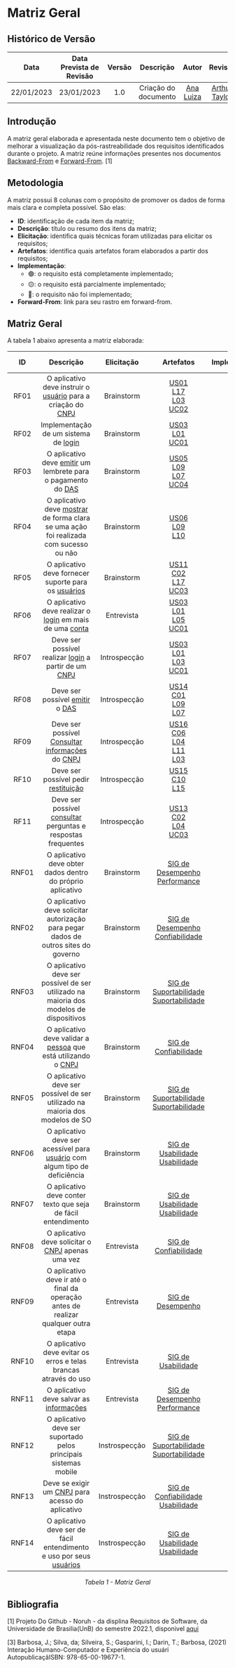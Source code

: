 # Matriz Geral
## <a>Histórico de Versão</a>
|    Data    | Data Prevista de Revisão | Versão | Descrição | Autor  | Revisor |
| :--------: | :----------------------: | :----: | :-------: | :----: | :-----: |
| 22/01/2023 | 23/01/2023 | 1.0 | Criação do documento | [Ana Luiza](https://github.com/AnHoff) | [Arthur Taylor](https://github.com/Eruel6) |

## <a>Introdução</a>
A matriz geral elaborada e apresentada neste documento tem o objetivo de melhorar a visualização da pós-rastreabilidade dos requisitos identificados durante o projeto. A matriz reúne informações presentes nos documentos [Backward-From](./BackwardFrom.md) e [Forward-From](./ForwardFrom.md). [1]

## <a>Metodologia</a>
A matriz possui 8 colunas com o propósito de promover os dados de forma mais clara e completa possível. São elas:

* **ID**: identificação de cada item da matriz;
* **Descrição**: título ou resumo dos itens da matriz;
* **Elicitação**: identifica quais técnicas foram utilizadas para elicitar os requisitos;
* **Artefatos**: identifica quais artefatos foram elaborados a partir dos requisitos;
* **Implementação**:
    * 🟢: o requisito está completamente implementado;
    * 🟡: o requisito está parcialmente implementado;
    * 🔴: o requisito não foi implementado;
* **Forward-From**: link para seu rastro em forward-from.

## <a>Matriz Geral</a>
A tabela 1 abaixo apresenta a matriz elaborada:

<center>
  
|  ID   | Descrição | Elicitação | Artefatos | Implementação  | Forward-from |
| :---: | :-------: | :--------: | :-------: | :------------: | :----------: |
| RF01  | O aplicativo deve instruir o [usuário](../../Modelagem/Lexicos/#l17-usuario) para a criação do [CNPJ](../../Modelagem/Lexicos/#l03-cnpj) | Brainstorm | [US01](../../Modelagem/UserCases/#11-cadastro)<br>[L17](../../Modelagem/Lexicos/#l17-usuario)<br>[L03](../../Modelagem/Lexicos/#l03-cnpj)<br>[UC02](../../Modelagem/CasosdeUso/#uc02-cadastro) | 🔴  | [BS01](../ForwardFrom/#bs01)|
| RF02  | Implementação de um sistema de [login](../../Modelagem/Lexicos/#l01-acessar) | Brainstorm | [US03](../../Modelagem/UserCases/#21-login)<br>[L01](../../Modelagem/Lexicos/#l01-acessar)<br> [UC01](../../Modelagem/CasosdeUso/#uc01-fazer-login) | 🟢  | [BS02](../ForwardFrom/#bs02)|
| RF03  | O aplicativo deve [emitir](../../Modelagem/Lexicos/#l09-emitir) um lembrete para o pagamento do [DAS](../../Modelagem/Lexicos/#l07-das) | Brainstorm | [US05](../../Modelagem/UserCases/#31-lembrete)<br>[L09](../../Modelagem/Lexicos/#l09-emitir)<br> [L07](../../Modelagem/Lexicos/#l07-das)<br> [UC04](../../Modelagem/CasosdeUso/#uc04-lembrete) | 🔴  | [BS03](../ForwardFrom/#bs03)|
| RF04  | O aplicativo deve [mostrar](../../Modelagem/Lexicos/#l10-exibir) de forma clara se uma ação foi realizada com sucesso ou não | Brainstorm | [US06](../../Modelagem/UserCases/#32-aviso)<br>[L09](../../Modelagem/Lexicos/#l09-emitir)<br> [L10](../../Modelagem/Lexicos/#l10-exibir) | 🟡  | [BS06](../ForwardFrom/#bs06)|
| RF05  | O aplicativo deve fornecer suporte para os [usuários](../../Modelagem/Lexicos/#l17-usuario) | Brainstorm | [US11](../../Modelagem/UserCases/#41-chat)<br>[C02](../../Modelagem/Cenarios/#cenarios_1)<br> [L17](../../Modelagem/Lexicos/#l17-usuario)<br> [UC03](../../Modelagem/CasosdeUso/#uc03-acesso-a-suporte) | 🟢  | [BS07](../ForwardFrom/#bs07)|
| RF06  | O aplicativo deve realizar o [login](../../Modelagem/Lexicos/#l01-acessar) em mais de uma [conta](../../Modelagem/Lexicos/#l05-conta) | Entrevista | [US03](../../Modelagem/UserCases/#21-login)<br>[L01](../../Modelagem/Lexicos/#l01-acessar)<br> [L05](../../Modelagem/Lexicos/#l05-conta)<br> [UC01](../../Modelagem/CasosdeUso/#uc01-fazer-login) | 🔴  | [ENT05](../ForwardFrom/#ent05)|
| RF07  | Deve ser possível realizar [login](../../Modelagem/Lexicos/#l01-acessar) a partir de um [CNPJ](../../Modelagem/Lexicos/#l03-cnpj) | Introspecção | [US03](../../Modelagem/UserCases/#21-login)<br>[L01](../../Modelagem/Lexicos/#l01-acessar)<br> [L03](../../Modelagem/Lexicos/#l03-cnpj)<br> [UC01](../../Modelagem/CasosdeUso/#uc01-fazer-login) | 🟢  | [IS01](../ForwardFrom/#is01)|
| RF08  | Deve ser possível [emitir](../../Modelagem/Lexicos/#l09-emitir) o [DAS](../../Modelagem/Lexicos/#l07-das) | Introspecção | [US14](../../Modelagem/UserCases/#51-emitir-boletos)<br>[C01](../../Modelagem/Cenarios/#cenarios_1)<br> [L09](../../Modelagem/Lexicos/#l09-emitir)<br> [L07](../../Modelagem/Lexicos/#l07-das) | 🟢  | [IS02](../ForwardFrom/#is02)|
| RF09  | Deve ser possível [Consultar](../../Modelagem/Lexicos/#l04-consultar) [informações](../../Modelagem/Lexicos/#l11-informacao) do [CNPJ](../../Modelagem/Lexicos/#l03-cnpj) | Introspecção | [US16](../../Modelagem/UserCases/#53-informacoes-cnpj)<br>[C06](../../Modelagem/Cenarios/#cenarios_1)<br> [L04](../../Modelagem/Lexicos/#l04-consultar)<br>[L11](../../Modelagem/Lexicos/#l11-informacao)<br>[L03](../../Modelagem/Lexicos/#l03-cnpj) | 🟢  | [IS03](../ForwardFrom/#is03)|
| RF10  | Deve ser possível pedir [restituição](../../Modelagem/Lexicos/#l15-restituir) | Introspecção | [US15](../../Modelagem/UserCases/#52-solicitar-restituicao)<br>[C10](../../Modelagem/Cenarios/#cenarios_1)<br> [L15](../../Modelagem/Lexicos/#l15-restituir) | 🟢  | [IS04](../ForwardFrom/#is04)|
| RF11  | Deve ser possível [consultar](../../Modelagem/Lexicos/#l04-consultar) perguntas e respostas frequentes | Introspecção | [US13](../../Modelagem/UserCases/#43-faq)<br>[C02](../../Modelagem/Cenarios/#cenarios_1)<br> [L04](../../Modelagem/Lexicos/#l04-consultar)<br> [UC03](../../Modelagem/CasosdeUso/#uc03-acesso-a-suporte) | 🟡  | [IS05](../ForwardFrom/#is05)|
| RNF01  | O aplicativo deve obter dados dentro do próprio aplicativo | Brainstorm | [SIG de Desempenho](../../Modelagem/NFRFramework/#desempenho)<br>[Performance](../../Modelagem/EspecificacaoSuplementar/#performance) | 🟢  | [BS04](../ForwardFrom/#bs04)|
| RNF02  | O aplicativo deve solicitar autorização para pegar dados de outros sites do governo | Brainstorm | [SIG de Desempenho](../../Modelagem/NFRFramework/#desempenho)<br>[Confiabilidade](../../Modelagem/EspecificacaoSuplementar/#confiabilidade) | 🔴  | [BS05](../ForwardFrom/#bs05)|
| RNF03  | O aplicativo deve ser possível de ser utilizado na maioria dos modelos de dispositivos | Brainstorm | [SIG de Suportabilidade](../../Modelagem/NFRFramework/#suportabilidade)<br>[Suportabilidade](../../Modelagem/EspecificacaoSuplementar/#suportabilidade) | 🟢  | [BS08](../ForwardFrom/#bs08)|
| RNF04  | O aplicativo deve validar a [pessoa](../../Modelagem/Lexicos/#l17-usuario) que está utilizando o [CNPJ](../../Modelagem/Lexicos/#l03-cnpj) | Brainstorm | [SIG de Confiabilidade](../../Modelagem/NFRFramework/#confiabilidade) | 🟢  | [BS09](../ForwardFrom/#bs09)|
| RNF05  | O aplicativo deve ser possível de ser utilizado na maioria dos modelos de SO | Brainstorm | [SIG de Suportabilidade](../../Modelagem/NFRFramework/#suportabilidade)<br>[Suportabilidade](../../Modelagem/EspecificacaoSuplementar/#suportabilidade) | 🟢  | [BS10](../ForwardFrom/#bs010)|
| RNF06  | O aplicativo deve ser acessível para [usuário](../../Modelagem/Lexicos/#l17-usuario) com algum tipo de deficiência | Brainstorm | [SIG de Usabilidade](../../Modelagem/NFRFramework/#usabilidade)<br> [Usabilidade](../../Modelagem/EspecificacaoSuplementar/#usabilidade) | 🟢  | [BS11](../ForwardFrom/#bs011)|
| RNF07  | O aplicativo deve conter texto que seja de fácil entendimento | Brainstorm | [SIG de Usabilidade](../../Modelagem/NFRFramework/#usabilidade)<br> [Usabilidade](../../Modelagem/EspecificacaoSuplementar/#usabilidade) | 🟢  | [BS12](../ForwardFrom/#bs012)|
| RNF08  | O aplicativo deve solicitar o [CNPJ](../../Modelagem/Lexicos/#l03-cnpj) apenas uma vez | Entrevista | [SIG de Confiabilidade](../../Modelagem/NFRFramework/#confiabilidade) | 🟢  | [ENT01](../ForwardFrom/#ent01)|
| RNF09  | O aplicativo deve ir até o final da operação antes de realizar qualquer outra etapa | Entrevista | [SIG de Desempenho](../../Modelagem/NFRFramework/#desempenho) | 🟢  | [ENT02](../ForwardFrom/#ent02)|
| RNF10  | O aplicativo deve evitar os erros e telas brancas através do uso | Entrevista | [SIG de Usabilidade](../../Modelagem/NFRFramework/#usabilidade) | 🟢  | [ENT03](../ForwardFrom/#ent03)|
| RNF11  | O aplicativo deve salvar as [informações](../../Modelagem/Lexicos/#l11-informacao) | Entrevista | [SIG de Desempenho](../../Modelagem/NFRFramework/#desempenho)<br>[Performance](../../Modelagem/EspecificacaoSuplementar/#performance) | 🟢  | [ENT04](../ForwardFrom/#ent04)|
| RNF12  |  O aplicativo deve ser suportado pelos principais sistemas mobile | Instrospecção | [SIG de Suportabilidade](../../Modelagem/NFRFramework/#suportabilidade)<br>[Suportabilidade](../../Modelagem/EspecificacaoSuplementar/#suportabilidade)| 🟢  | [IS06](../ForwardFrom/#is06)|
| RNF13  | Deve se exigir um [CNPJ](../../Modelagem/Lexicos/#l03-cnpj) para acesso do aplicativo | Instrospecção | [SIG de Confiabilidade](../../Modelagem/NFRFramework/#confiabilidade)<br> [Usabilidade](../../Modelagem/EspecificacaoSuplementar/#usabilidade)| 🟢  | [IS07](../ForwardFrom/#is07)|
| RNF14  | O aplicativo deve ser de fácil entendimento e uso por seus [usuários](../../Modelagem/Lexicos/#l17-usuario) | Instrospecção | [SIG de Usabilidade](../../Modelagem/NFRFramework/#usabilidade)<br>[Usabilidade](../../Modelagem/EspecificacaoSuplementar/#usabilidade) | 🟢  | [IS08](../ForwardFrom/#is08)|

*Tabela 1 - Matriz Geral*

</center>

## <a>Bibliografia</a>
[1] Projeto Do Github - Noruh - da displina Requisitos de Software, da Universidade de Brasilia(UnB) do semestre 2022.1, disponivel [aqui](https://requisitos-de-software.github.io/2022.1-Noruh/)

[3] Barbosa, J.; Silva, da; Silveira, S.; Gasparini, I.; Darin, T.; Barbosa, (2021) Interação Humano-Computador e Experiência do usuári
AutopublicaçãISBN: 978-65-00-19677-1.
